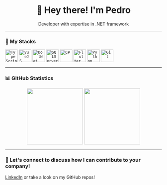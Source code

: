 <h1 align="center">👋 Hey there! I'm Pedro</h1>

<p align="center">
  Developer with expertise in .NET framework
</p>

---

### 🚀 My Stacks
<code><img width="40px" src="https://cdn.jsdelivr.net/gh/devicons/devicon/icons/typescript/typescript-original.svg" title="TypeScript"/></code>
<code><img width="40px" src="https://cdn.jsdelivr.net/gh/devicons/devicon@latest/icons/vuejs/vuejs-original.svg" title="VueJS"/></code>
<code><img width="40px" src="https://cdn.jsdelivr.net/gh/devicons/devicon@latest/icons/dotnetcore/dotnetcore-original.svg" title="DotNet"/></code>
<code><img width="40px" src="https://cdn.jsdelivr.net/gh/devicons/devicon@latest/icons/microsoftsqlserver/microsoftsqlserver-original.svg" title="SQLServer"/></code>
<code><img width="40px" src="https://cdn.jsdelivr.net/gh/devicons/devicon@latest/icons/csharp/csharp-original.svg" title="C#"/></code>
<code><img width="40px" src="https://cdn.jsdelivr.net/gh/devicons/devicon@latest/icons/flutter/flutter-original.svg" title="Flutter"/></code>
<code><img width="40px" src="https://cdn.jsdelivr.net/gh/devicons/devicon/icons/python/python-original.svg" title="Python"/></code>
<code><img width="40px" src="https://cdn.jsdelivr.net/gh/devicons/devicon/icons/git/git-original.svg" title="Git"/></code>

---

### 📊 GitHub Statistics

<div align="center">
  <img height="180em" src="https://github-readme-stats.vercel.app/api?username=pedroxcardoso&show_icons=true&theme=transparent&count_private=true" />
  <img height="180em" src="https://github-readme-stats.vercel.app/api/top-langs/?username=pedroxcardoso&layout=compact&langs_count=7&theme=transparent"/>
</div>

---

### 💬 Let's connect to discuss how I can contribute to your company!

[LinkedIn](www.linkedin.com/in/pedro-cardoso-da-silva-neto-376095239) or take a look on my GitHub repos!
